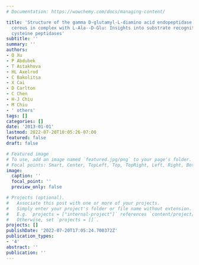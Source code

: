 ```yaml
---
# Documentation: https://wowchemy.com/docs/managing-content/

title: 'Structure of the gamma D-glutamyl-L-diamino acid endopeptidase YkfC from Bacillus
  cereus in complex with L-Ala--D-Glu: Insights into substrate recognition by NlpC/P60
  cysteine peptidases'
subtitle: ''
summary: ''
authors:
- Q Xu
- P Abdubek
- T Astakhova
- HL Axelrod
- C Bakolitsa
- X Cai
- D Carlton
- C Chen
- H-J Chiu
- M Chiu
- ' others'
tags: []
categories: []
date: '2013-01-01'
lastmod: 2022-07-20T10:05:26-07:00
featured: false
draft: false

# Featured image
# To use, add an image named `featured.jpg/png` to your page's folder.
# Focal points: Smart, Center, TopLeft, Top, TopRight, Left, Right, BottomLeft, Bottom, BottomRight.
image:
  caption: ''
  focal_point: ''
  preview_only: false

# Projects (optional).
#   Associate this post with one or more of your projects.
#   Simply enter your project's folder or file name without extension.
#   E.g. `projects = ["internal-project"]` references `content/project/deep-learning/index.md`.
#   Otherwise, set `projects = []`.
projects: []
publishDate: '2022-07-20T17:05:24.700372Z'
publication_types:
- '4'
abstract: ''
publication: ''
---
```

